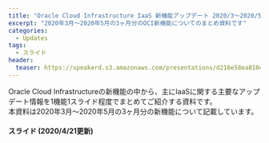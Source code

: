 ```yaml
---
title: "Oracle Cloud Infrastructure IaaS 新機能アップデート 2020/3～2020/5"
excerpt: "2020年3月～2020年5月の3ヶ月分のOCI新機能についてのまとめ資料です"
categories:
  - Updates
tags:
  - スライド
header:
  teaser: https://speakerd.s3.amazonaws.com/presentations/d216e58ea8104fb788e751942fdb08c1/slide_0.jpg
---
```


Oracle Cloud Infrastructureの新機能の中から、主にIaaSに関する主要なアップデート情報を1機能1スライド程度でまとめてご紹介する資料です。  
本資料は2020年3月～2020年5月の3ヶ月分の新機能について記載しています。


#### スライド (2020/4/21更新)  <!-- 更新日を最新に変更 -->

<div style="max-width:768px">

<!-- Speakerdeckから Embeded リンクを取得して貼り付け (ここから) -->
<script async class="speakerdeck-embed" data-id="d216e58ea8104fb788e751942fdb08c1" data-ratio="1.77777777777778" src="//speakerdeck.com/assets/embed.js"></script>
<!-- Speakerdeckから Embeded リンクを取得して貼り付け (ここまで) -->

</div>
